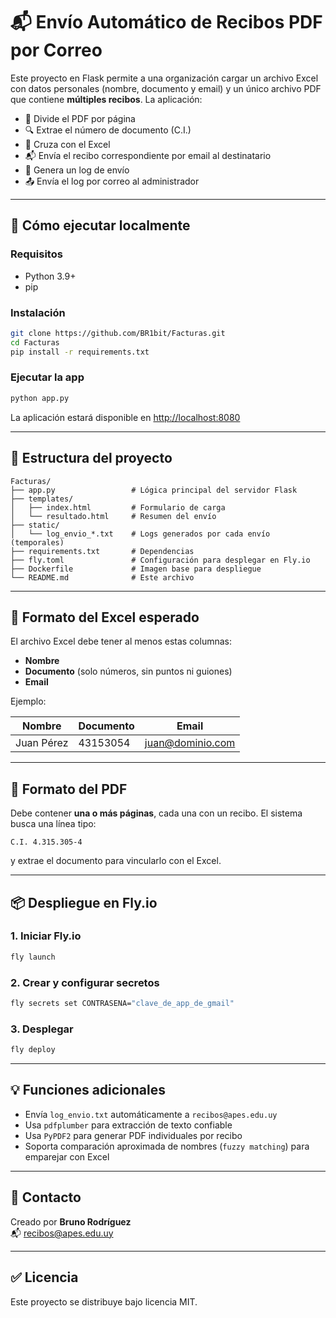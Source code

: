 # 📬 Envío Automático de Recibos PDF por Correo

Este proyecto en Flask permite a una organización cargar un archivo Excel con datos personales (nombre, documento y email) y un único archivo PDF que contiene **múltiples recibos**. La aplicación:

- 📄 Divide el PDF por página
- 🔍 Extrae el número de documento (C.I.)
- 🧾 Cruza con el Excel
- 📬 Envía el recibo correspondiente por email al destinatario
- 📝 Genera un log de envío
- 📤 Envía el log por correo al administrador

---

## 🚀 Cómo ejecutar localmente

### Requisitos

- Python 3.9+
- pip

### Instalación

```bash
git clone https://github.com/BR1bit/Facturas.git
cd Facturas
pip install -r requirements.txt
```

### Ejecutar la app

```bash
python app.py
```

La aplicación estará disponible en [http://localhost:8080](http://localhost:8080)

---

## 🧰 Estructura del proyecto

```
Facturas/
├── app.py                 # Lógica principal del servidor Flask
├── templates/
│   ├── index.html         # Formulario de carga
│   └── resultado.html     # Resumen del envío
├── static/
│   └── log_envio_*.txt    # Logs generados por cada envío (temporales)
├── requirements.txt       # Dependencias
├── fly.toml               # Configuración para desplegar en Fly.io
├── Dockerfile             # Imagen base para despliegue
└── README.md              # Este archivo
```

---

## 🧾 Formato del Excel esperado

El archivo Excel debe tener al menos estas columnas:

- **Nombre**
- **Documento** (solo números, sin puntos ni guiones)
- **Email**

Ejemplo:

| Nombre             | Documento | Email                |
|--------------------|-----------|----------------------|
| Juan Pérez         | 43153054  | juan@dominio.com     |

---

## 🧪 Formato del PDF

Debe contener **una o más páginas**, cada una con un recibo. El sistema busca una línea tipo:

```
C.I. 4.315.305-4
```

y extrae el documento para vincularlo con el Excel.

---

## 📦 Despliegue en Fly.io

### 1. Iniciar Fly.io

```bash
fly launch
```

### 2. Crear y configurar secretos

```bash
fly secrets set CONTRASENA="clave_de_app_de_gmail"
```

### 3. Desplegar

```bash
fly deploy
```

---

## 💡 Funciones adicionales

- Envía `log_envio.txt` automáticamente a `recibos@apes.edu.uy`
- Usa `pdfplumber` para extracción de texto confiable
- Usa `PyPDF2` para generar PDF individuales por recibo
- Soporta comparación aproximada de nombres (`fuzzy matching`) para emparejar con Excel

---

## 📧 Contacto

Creado por **Bruno Rodríguez**  
📬 recibos@apes.edu.uy

---

## ✅ Licencia

Este proyecto se distribuye bajo licencia MIT.
